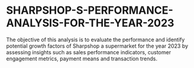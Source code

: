# SHARPSHOP-S-PERFORMANCE-ANALYSIS-FOR-THE-YEAR-2023
The objective of this analysis is to evaluate the performance and identify potential growth factors of Sharpshop a supermarket for the year 2023 by assessing insights such as sales performance indicators, customer engagement metrics, payment means and transaction trends. 
